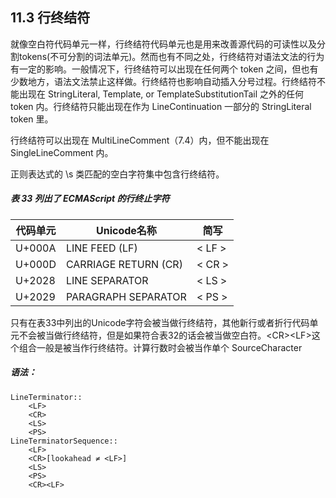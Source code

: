 ## 11.3 行终结符

就像空白符代码单元一样，行终结符代码单元也是用来改善源代码的可读性以及分割tokens(不可分割的词法单元)。然而也有不同之处，行终结符对语法文法的行为有一定的影响。一般情况下，行终结符可以出现在任何两个 token 之间，但也有少数地方，语法文法禁止这样做。行终结符也影响自动插入分号过程。行终结符不能出现在 StringLiteral, Template, or TemplateSubstitutionTail 之外的任何 token 内。行终结符只能出现在作为 LineContinuation 一部分的 StringLiteral token 里。  

行终结符可以出现在 MultiLineComment（7.4）内，但不能出现在 SingleLineComment 内。  

正则表达式的 \s 类匹配的空白字符集中包含行终结符。

##### 表 33 列出了 ECMAScript 的行终止字符

| 代码单元 | Unicode名称 | 简写 |
| --- | --- | --- |
| U+000A | LINE FEED (LF) | < LF > |
| U+000D | CARRIAGE RETURN (CR) | < CR > |
| U+2028 | LINE SEPARATOR | < LS > |
| U+2029 | PARAGRAPH SEPARATOR | < PS > |

只有在表33中列出的Unicode字符会被当做行终结符，其他新行或者折行代码单元不会被当做行终结符，但是如果符合表32的话会被当做空白符。\<CR>\<LF>这个组合一般是被当作行终结符。计算行数时会被当作单个 SourceCharacter 

##### 语法：
```
LineTerminator::  
    <LF>  
    <CR>  
    <LS>  
    <PS>  
LineTerminatorSequence::  
    <LF>  
    <CR>[lookahead ≠ <LF>]  
    <LS>  
    <PS>  
    <CR><LF>  
```